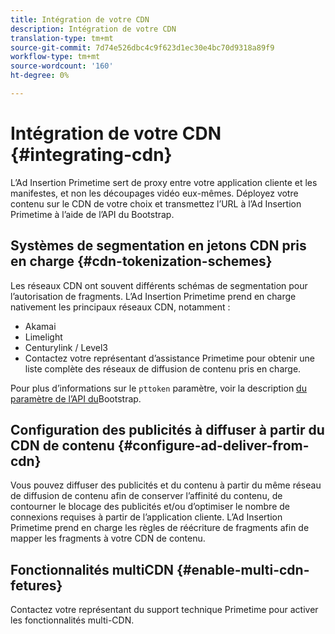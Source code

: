 ```yaml
---
title: Intégration de votre CDN
description: Intégration de votre CDN
translation-type: tm+mt
source-git-commit: 7d74e526dbc4c9f623d1ec30e4bc70d9318a89f9
workflow-type: tm+mt
source-wordcount: '160'
ht-degree: 0%

---
```



# Intégration de votre CDN {#integrating-cdn}

L’Ad Insertion Primetime sert de proxy entre votre application cliente et les manifestes, et non les découpages vidéo eux-mêmes. Déployez votre contenu sur le CDN de votre choix et transmettez l’URL à l’Ad Insertion Primetime à l’aide de l’API du Bootstrap.<!-- For integration details, see [Supported CDNs](supported-cdns.md).-->

## Systèmes de segmentation en jetons CDN pris en charge {#cdn-tokenization-schemes}

Les réseaux CDN ont souvent différents schémas de segmentation pour l’autorisation de fragments. L’Ad Insertion Primetime prend en charge nativement les principaux réseaux CDN, notamment :

* Akamai
* Limelight
* Centurylink / Level3
* Contactez votre représentant d’assistance Primetime pour obtenir une liste complète des réseaux de diffusion de contenu pris en charge.

Pour plus d’informations sur le `pttoken` paramètre, voir la description [du paramètre de l’API du](/help/dynamic-ad-insertion/msapi-topics/ms-getting-started/ms-api-query-params.md)Bootstrap.

## Configuration des publicités à diffuser à partir du CDN de contenu {#configure-ad-deliver-from-cdn}

Vous pouvez diffuser des publicités et du contenu à partir du même réseau de diffusion de contenu afin de conserver l’affinité du contenu, de contourner le blocage des publicités et/ou d’optimiser le nombre de connexions requises à partir de l’application cliente. L’Ad Insertion Primetime prend en charge les règles de réécriture de fragments afin de mapper les fragments à votre CDN de contenu.

<!--## Increase start-up performance with your CDN {#increase-startup-performance}

For more information, see [Optimizing start-up](optimize-video-startup-time.md).-->

## Fonctionnalités multiCDN {#enable-multi-cdn-fetures}

Contactez votre représentant du support technique Primetime pour activer les fonctionnalités multi-CDN.
